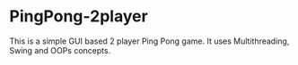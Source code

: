 # PingPong-2player
This is a simple GUI based 2 player Ping Pong game.
It uses Multithreading, Swing and OOPs concepts. 
